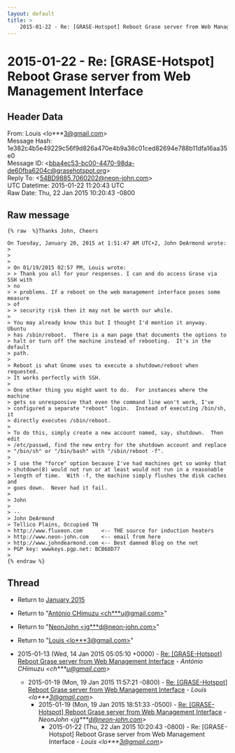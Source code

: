 ```yaml
---
layout: default
title: >
    2015-01-22 - Re: [GRASE-Hotspot] Reboot Grase server from Web Management Interface
---
```


# 2015-01-22 - Re: [GRASE-Hotspot] Reboot Grase server from Web Management Interface

## Header Data

From: Louis \<lo***3@gmail.com\><br>
Message Hash: 1e382c4b5e49229c56f9d826a470e4b9a36c01ced82694e788b11dfa16aa35e0<br>
Message ID: \<bba4ec53-bc00-4470-98da-de60fba6204c@grasehotspot.org\><br>
Reply To: \<54BD9885.7060202@neon-john.com\><br>
UTC Datetime: 2015-01-22 11:20:43 UTC<br>
Raw Date: Thu, 22 Jan 2015 10:20:43 -0800<br>

## Raw message

```
{% raw  %}Thanks John, Cheers

On Tuesday, January 20, 2015 at 1:51:47 AM UTC+2, John DeArmond wrote:
>
>
>
> On 01/19/2015 02:57 PM, Louis wrote: 
> > Thank you all for your responses. I can and do access Grase via SSH with 
> no 
> > problems. If a reboot on the web management interface poses some measure 
> of 
> > security risk then it may not be worth our while. 
>
> You may already know this but I thought I'd mention it anyway.  Ubuntu 
> has /sbin/reboot.  There is a man page that documents the options to 
> halt or turn off the machine instead of rebooting.  It's in the default 
> path. 
>
> Reboot is what Gnome uses to execute a shutdown/reboot when requested. 
> It works perfectly with SSH. 
>
> One other thing you might want to do.  For instances where the machine 
> gets so unresponsive that even the command line won't work, I've 
> configured a separate "reboot" login.  Instead of executing /bin/sh, it 
> directly executes /sbin/reboot. 
>
> To do this, simply create a new account named, say, shutdown.  Then edit 
> /etc/passwd, find the new entry for the shutdown account and replace 
> "/bin/sh" or "/bin/bash" with "/sbin/reboot -f". 
>
> I use the "force" option because I've had machines get so wonky that 
> shutdown(8) would not run or at least would not run in a reasonable 
> length of time.  With -f, the machine simply flushes the disk caches and 
> goes down.  Never had it fail. 
>
> John 
>
> -- 
> John DeArmond 
> Tellico Plains, Occupied TN 
> http://www.fluxeon.com      <-- THE source for induction heaters 
> http://www.neon-john.com    <-- email from here 
> http://www.johndearmond.com <-- Best damned Blog on the net 
> PGP key: wwwkeys.pgp.net: BCB68D77 
>
{% endraw %}
```

## Thread

+ Return to [January 2015](/archive/2015/01)

+ Return to "[António CHimuzu <ch***u<span>@</span>gmail.com>](/authors/ch___u_at_gmail_com)"
+ Return to "[NeonJohn <jg***d<span>@</span>neon-john.com>](/authors/jg___d_at_neonjohn_com)"
+ Return to "[Louis <lo***3<span>@</span>gmail.com>](/authors/lo___3_at_gmail_com)"

+ 2015-01-13 (Wed, 14 Jan 2015 05:05:10 +0000) - [Re: [GRASE-Hotspot] Reboot Grase server from Web Management Interface](/archive/2015/01/fa814500bf2988bec9182e38caa828e7df80f2f326c72c89ac342923896aa424) - _António CHimuzu \<ch***u@gmail.com\>_
  + 2015-01-19 (Mon, 19 Jan 2015 11:57:21 -0800) - [Re: [GRASE-Hotspot] Reboot Grase server from Web Management Interface](/archive/2015/01/eabb1286721a9735ab47960bc086f471b71d0c603538d324614a9a22eb2f0587) - _Louis \<lo***3@gmail.com\>_
    + 2015-01-19 (Mon, 19 Jan 2015 18:51:33 -0500) - [Re: [GRASE-Hotspot] Reboot Grase server from Web Management Interface](/archive/2015/01/256025b2513973ba71f29ad7b59e477114916156a6349d35ff73442fc631b9fa) - _NeonJohn \<jg***d@neon-john.com\>_
      + 2015-01-22 (Thu, 22 Jan 2015 10:20:43 -0800) - Re: [GRASE-Hotspot] Reboot Grase server from Web Management Interface - _Louis \<lo***3@gmail.com\>_

